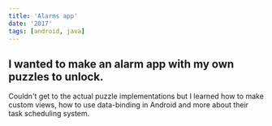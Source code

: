 ```yaml
---
title: 'Alarms app'
date: '2017'
tags: [android, java]
---
```

I wanted to make an alarm app with my own puzzles to unlock.
---

Couldn't get to the actual puzzle implementations but I learned how to make custom views, how to use data-binding in Android and more about their task scheduling system.
